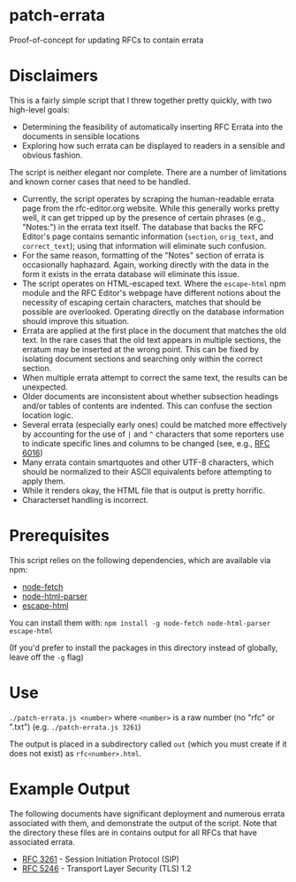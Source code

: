 # patch-errata
Proof-of-concept for updating RFCs to contain errata

# Disclaimers
This is a fairly simple script that I threw together pretty
quickly, with two high-level goals:
* Determining the feasibility of automatically inserting RFC Errata into the
  documents in sensible locations
* Exploring how such errata can be displayed to readers in a sensible and
  obvious fashion.

The script is neither elegant nor complete. There are a number of limitations
and known corner cases that need to be handled.  

* Currently, the script operates by scraping the human-readable errata page
  from the rfc-editor.org website.  While this generally works pretty well, it
  can get tripped up by the presence of certain phrases (e.g., "Notes:") in
  the errata text itself. The database that backs the RFC Editor's page
  contains semantic information (`section`, `orig_text`, and `correct_text`);
  using that information will eliminate such confusion.
* For the same reason, formatting of the "Notes" section of errata is
  occasionally haphazard. Again, working directly with the data in the form it
  exists in the errata database will eliminate this issue.
* The script operates on HTML-escaped text. Where the `escape-html` npm module
  and the RFC Editor's webpage have different notions about the necessity of
  escaping certain characters, matches that should be possible are overlooked.
  Operating directly on the database information should improve this situation.
* Errata are applied at the first place in the document that matches the old
  text. In the rare cases that the old text appears in multiple sections, the
  erratum may be inserted at the wrong point. This can be fixed by isolating
  document sections and searching only within the correct section.
* When multiple errata attempt to correct the same text, the results can be
  unexpected.
* Older documents are inconsistent about whether subsection headings and/or
  tables of contents are indented. This can confuse the section location
  logic.
* Several errata (especially early ones) could be matched more effectively
  by accounting for the use of `|` and `^` characters that some reporters
  use to indicate specific lines and columns to be changed (see, e.g.,
  [RFC 6016](https://adamroach.github.io/patched-rfcs/rfc/rfc6016.html))
* Many errata contain smartquotes and other UTF-8 characters, which should
  be normalized to their ASCII equivalents before attempting to apply them.
* While it renders okay, the HTML file that is output is pretty horrific.
* Characterset handling is incorrect.

# Prerequisites
This script relies on the following dependencies, which are available via npm:

* [node-fetch](https://www.npmjs.com/package/node-fetch) 
* [node-html-parser](https://www.npmjs.com/package/node-html-parser) 
* [escape-html](https://www.npmjs.com/package/escape-html)

You can install them with: `npm install -g node-fetch node-html-parser
escape-html`

(If you'd prefer to install the packages in this directory instead of
globally, leave off the `-g` flag)

# Use

`./patch-errata.js <number>` where `<number>` is a raw number (no "rfc" or
".txt") (e.g. `./patch-errata.js 3261`)

The output is placed in a subdirectory called `out` (which you must create if
it does not exist) as `rfc<number>.html`.

# Example Output

The following documents have significant deployment and numerous errata
associated with them, and demonstrate the output of the script. Note that
the directory these files are in contains output for all RFCs that have
associated errata.

* [RFC 3261](https://adamroach.github.io/patched-rfcs/rfc/rfc3261.html) - Session Initiation Protocol (SIP)
* [RFC 5246](https://adamroach.github.io/patched-rfcs/rfc/rfc5246.html) - Transport Layer Security (TLS) 1.2
